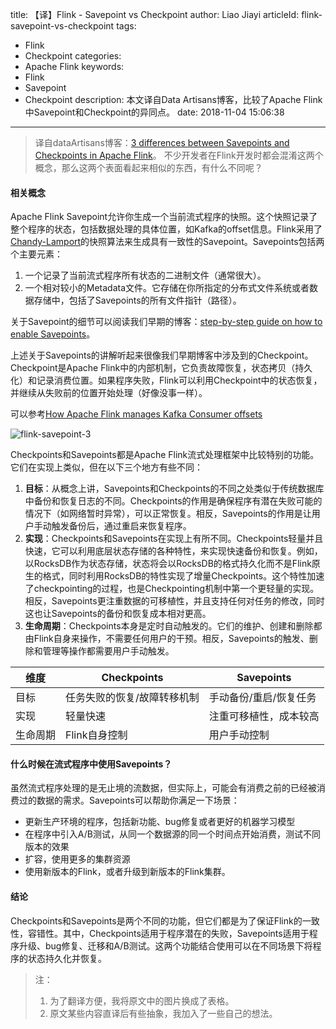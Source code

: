 title: 【译】Flink - Savepoint vs Checkpoint
author: Liao Jiayi
articleId: flink-savepoint-vs-checkpoint
tags:
  - Flink
  - Checkpoint
categories:
  - Apache Flink
keywords:
  - Flink
  - Savepoint
  - Checkpoint
description: 本文译自Data Artisans博客，比较了Apache Flink中Savepoint和Checkpoint的异同点。
date: 2018-11-04 15:06:38
---
> 译自dataArtisans博客：[3 differences between Savepoints and Checkpoints in Apache Flink](https://data-artisans.com/blog/differences-between-savepoints-and-checkpoints-in-flink)。
> 不少开发者在Flink开发时都会混淆这两个概念，那么这两个表面看起来相似的东西，有什么不同呢？

#### 相关概念
Apache Flink Savepoint允许你生成一个当前流式程序的快照。这个快照记录了整个程序的状态，包括数据处理的具体位置，如Kafka的offset信息。Flink采用了[Chandy-Lamport](https://en.wikipedia.org/wiki/Chandy-Lamport_algorithm)的快照算法来生成具有一致性的Savepoint。Savepoints包括两个主要元素：

1. 一个记录了当前流式程序所有状态的二进制文件（通常很大）。
2. 一个相对较小的Metadata文件。它存储在你所指定的分布式文件系统或者数据存储中，包括了Savepoints的所有文件指针（路径）。

关于Savepoint的细节可以阅读我们早期的博客：[step-by-step guide on how to enable Savepoints](https://data-artisans.com/blog/turning-back-time-savepoints)。  

上述关于Savepoints的讲解听起来很像我们早期博客中涉及到的Checkpoint。Checkpoint是Apache Flink中的内部机制，它负责故障恢复，状态拷贝（持久化）和记录消费位置。如果程序失败，Flink可以利用Checkpoint中的状态恢复，并继续从失败前的位置开始处理（好像没事一样）。  

可以参考[How Apache Flink manages Kafka Consumer offsets](https://data-artisans.com/blog/how-apache-flink-manages-kafka-consumer-offsets)

![flink-savepoint-3][1]


Checkpoints和Savepoints都是Apache Flink流式处理框架中比较特别的功能。它们在实现上类似，但在以下三个地方有些不同：

1. **目标**：从概念上讲，Savepoints和Checkpoints的不同之处类似于传统数据库中备份和恢复日志的不同。Checkpoints的作用是确保程序有潜在失败可能的情况下（如网络暂时异常），可以正常恢复。相反，Savepoints的作用是让用户手动触发备份后，通过重启来恢复程序。
2. **实现**：Checkpoints和Savepoints在实现上有所不同。Checkpoints轻量并且快速，它可以利用底层状态存储的各种特性，来实现快速备份和恢复。例如，以RocksDB作为状态存储，状态将会以RocksDB的格式持久化而不是Flink原生的格式，同时利用RocksDB的特性实现了增量Checkpoints。这个特性加速了checkpointing的过程，也是Checkpointing机制中第一个更轻量的实现。相反，Savepoints更注重数据的可移植性，并且支持任何对任务的修改，同时这也让Savepoints的备份和恢复成本相对更高。
3. **生命周期**：Checkpoints本身是定时自动触发的。它们的维护、创建和删除都由Flink自身来操作，不需要任何用户的干预。相反，Savepoints的触发、删除和管理等操作都需要用户手动触发。

| 维度 | Checkpoints | Savepoints |
| - | - | - |
| 目标 | 任务失败的恢复/故障转移机制 | 手动备份/重启/恢复任务 |
| 实现 | 轻量快速 | 注重可移植性，成本较高 |
| 生命周期 | Flink自身控制 | 用户手动控制 |

#### 什么时候在流式程序中使用Savepoints？
虽然流式程序处理的是无止境的流数据，但实际上，可能会有消费之前的已经被消费过的数据的需求。Savepoints可以帮助你满足一下场景：

* 更新生产环境的程序，包括新功能、bug修复或者更好的机器学习模型
* 在程序中引入A/B测试，从同一个数据源的同一个时间点开始消费，测试不同版本的效果
* 扩容，使用更多的集群资源
* 使用新版本的Flink，或者升级到新版本的Flink集群。

#### 结论
Checkpoints和Savepoints是两个不同的功能，但它们都是为了保证Flink的一致性，容错性。其中，Checkpoints适用于程序潜在的失败，Savepoints适用于程序升级、bug修复、迁移和A/B测试。这两个功能结合使用可以在不同场景下将程序的状态持久化并恢复。  


> 注：
> 1. 为了翻译方便，我将原文中的图片换成了表格。
> 2. 原文某些内容直译后有些抽象，我加入了一些自己的想法。

  [1]: http://www.liaojiayi.com/assets/flink-savepoint-3.png
